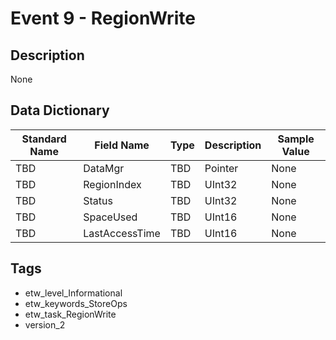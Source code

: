 # Event 9 - RegionWrite

## Description
None

## Data Dictionary
|Standard Name|Field Name|Type|Description|Sample Value|
|---|---|---|---|---|
|TBD|DataMgr|TBD|Pointer|None|None|
|TBD|RegionIndex|TBD|UInt32|None|None|
|TBD|Status|TBD|UInt32|None|None|
|TBD|SpaceUsed|TBD|UInt16|None|None|
|TBD|LastAccessTime|TBD|UInt16|None|None|

## Tags
* etw_level_Informational
* etw_keywords_StoreOps
* etw_task_RegionWrite
* version_2